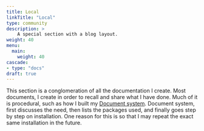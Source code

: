 ```yaml
---
title: Local
linkTitle: "Local"
type: community
description: >
    A special section with a blog layout.
weight: 40
menu:
  main:
    weight: 40
cascade:
- type: "docs"
draft: true
---
```


This section is a conglomeration of all the documentation I create. Most documents, I create in order to recall and share what I have done. Much of it is procedural, such as how I built my [Document system](/docs/document-system/). Document system, first discusses the need, then lists the packages used, and finally goes step by step on installation. One reason for this is so that I may repeat the exact same installation in the future.

<!--add blocks of content here to add more sections to the community page -->
